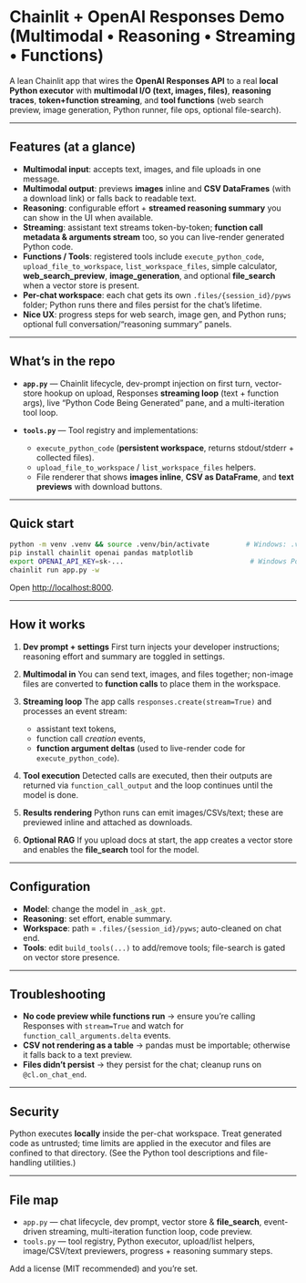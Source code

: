 # Chainlit + OpenAI Responses Demo (Multimodal • Reasoning • Streaming • Functions)

A lean Chainlit app that wires the **OpenAI Responses API** to a real **local Python executor** with **multimodal I/O (text, images, files)**, **reasoning traces**, **token+function streaming**, and **tool functions** (web search preview, image generation, Python runner, file ops, optional file-search).  &#x20;

---

## Features (at a glance)

* **Multimodal input**: accepts text, images, and file uploads in one message.&#x20;
* **Multimodal output**: previews **images** inline and **CSV DataFrames** (with a download link) or falls back to readable text. &#x20;
* **Reasoning**: configurable effort + **streamed reasoning summary** you can show in the UI when available. &#x20;
* **Streaming**: assistant text streams token-by-token; **function call metadata & arguments stream** too, so you can live-render generated Python code.  &#x20;
* **Functions / Tools**: registered tools include `execute_python_code`, `upload_file_to_workspace`, `list_workspace_files`, simple calculator, **web\_search\_preview**, **image\_generation**, and optional **file\_search** when a vector store is present.  &#x20;
* **Per-chat workspace**: each chat gets its own `.files/{session_id}/pyws` folder; Python runs there and files persist for the chat’s lifetime.&#x20;
* **Nice UX**: progress steps for web search, image gen, and Python runs; optional full conversation/“reasoning summary” panels. &#x20;

---

## What’s in the repo

* **`app.py`** — Chainlit lifecycle, dev-prompt injection on first turn, vector-store hookup on upload, Responses **streaming loop** (text + function args), live “Python Code Being Generated” pane, and a multi-iteration tool loop.    &#x20;
* **`tools.py`** — Tool registry and implementations:

  * `execute_python_code` (**persistent workspace**, returns stdout/stderr + collected files).&#x20;
  * `upload_file_to_workspace` / `list_workspace_files` helpers.&#x20;
  * File renderer that shows **images inline**, **CSV as DataFrame**, and **text previews** with download buttons.  &#x20;

---

## Quick start

```bash
python -m venv .venv && source .venv/bin/activate         # Windows: .venv\Scripts\activate
pip install chainlit openai pandas matplotlib
export OPENAI_API_KEY=sk-...                               # Windows PowerShell: $env:OPENAI_API_KEY="sk-..."
chainlit run app.py -w
```

Open [http://localhost:8000](http://localhost:8000).

---

## How it works

1. **Dev prompt + settings**
   First turn injects your developer instructions; reasoning effort and summary are toggled in settings. &#x20;

2. **Multimodal in**
   You can send text, images, and files together; non-image files are converted to **function calls** to place them in the workspace. &#x20;

3. **Streaming loop**
   The app calls `responses.create(stream=True)` and processes an event stream:

   * assistant text tokens,
   * function call *creation* events,
   * **function argument deltas** (used to live-render code for `execute_python_code`).  &#x20;

4. **Tool execution**
   Detected calls are executed, then their outputs are returned via `function_call_output` and the loop continues until the model is done.&#x20;

5. **Results rendering**
   Python runs can emit images/CSVs/text; these are previewed inline and attached as downloads. &#x20;

6. **Optional RAG**
   If you upload docs at start, the app creates a vector store and enables the **file\_search** tool for the model. &#x20;

---

## Configuration

* **Model**: change the model in `_ask_gpt`.&#x20;
* **Reasoning**: set effort, enable summary.&#x20;
* **Workspace**: path = `.files/{session_id}/pyws`; auto-cleaned on chat end. &#x20;
* **Tools**: edit `build_tools(...)` to add/remove tools; file-search is gated on vector store presence. &#x20;

---

## Troubleshooting

* **No code preview while functions run** → ensure you’re calling Responses with `stream=True` and watch for `function_call_arguments.delta` events. &#x20;
* **CSV not rendering as a table** → pandas must be importable; otherwise it falls back to a text preview. &#x20;
* **Files didn’t persist** → they persist for the chat; cleanup runs on `@cl.on_chat_end`.&#x20;

---

## Security

Python executes **locally** inside the per-chat workspace. Treat generated code as untrusted; time limits are applied in the executor and files are confined to that directory. (See the Python tool descriptions and file-handling utilities.) &#x20;

---

## File map

* `app.py` — chat lifecycle, dev prompt, vector store & **file\_search**, event-driven streaming, multi-iteration function loop, code preview.  &#x20;
* `tools.py` — tool registry, Python executor, upload/list helpers, image/CSV/text previewers, progress + reasoning summary steps.  &#x20;

Add a license (MIT recommended) and you’re set.
